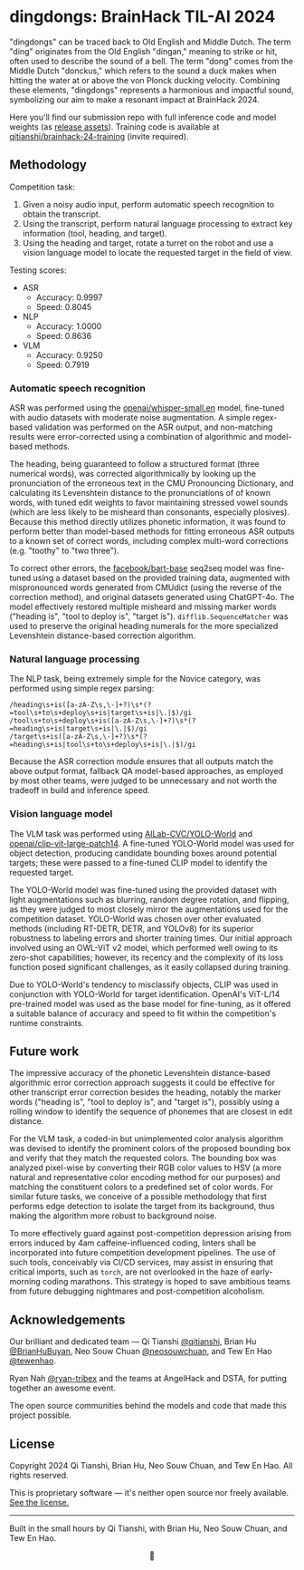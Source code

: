 # dingdongs: BrainHack TIL-AI 2024
"dingdongs" can be traced back to Old English and Middle Dutch. The term "ding" originates from the Old English "dingan," meaning to strike or hit, often used to describe the sound of a bell. The term "dong" comes from the Middle Dutch "donckus," which refers to the sound a duck makes when hitting the water at or above the von Plonck ducking velocity. Combining these elements, "dingdongs" represents a harmonious and impactful sound, symbolizing our aim to make a resonant impact at BrainHack 2024.

Here you'll find our submission repo with full inference code and model weights (as [release assets](https://github.com/qitianshi/brainhack-24/releases)). Training code is available at [qitianshi/brainhack-24-training](https://github.com/qitianshi/brainhack-24-training) (invite required).

## Methodology
Competition task:
1. Given a noisy audio input, perform automatic speech recognition to obtain the transcript.
2. Using the transcript, perform natural language processing to extract key information (tool, heading, and target).
3. Using the heading and target, rotate a turret on the robot and use a vision language model to locate the requested target in the field of view.

Testing scores:
* ASR
  * Accuracy: 0.9997
  * Speed: 0.8045
* NLP
  * Accuracy: 1.0000
  * Speed: 0.8636
* VLM
  * Accuracy: 0.9250
  * Speed: 0.7919

### Automatic speech recognition
ASR was performed using the [openai/whisper-small.en](https://huggingface.co/openai/whisper-small.en) model, fine-tuned with audio datasets with moderate noise augmentation. A simple regex-based validation was performed on the ASR output, and non-matching results were error-corrected using a combination of algorithmic and model-based methods.

The heading, being guaranteed to follow a structured format (three numerical words), was corrected algorithmically by looking up the pronunciation of the erroneous text in the CMU Pronouncing Dictionary, and calculating its Levenshtein distance to the pronunciations of of known words, with tuned edit weights to favor maintaining stressed vowel sounds (which are less likely to be misheard than consonants, especially plosives). Because this method directly utilizes phonetic information, it was found to perform better than model-based methods for fitting erroneous ASR outputs to a known set of correct words, including complex multi-word corrections (e.g. "toothy" to "two three").

To correct other errors, the [facebook/bart-base](https://huggingface.co/facebook/bart-base) seq2seq model was fine-tuned using a dataset based on the provided training data, augmented with mispronounced words generated from CMUdict (using the reverse of the correction method), and original datasets generated using ChatGPT-4o. The model effectively restored multiple misheard and missing marker words ("heading is", "tool to deploy is", "target is"). `difflib.SequenceMatcher` was used to preserve the original heading numerals for the more specialized Levenshtein distance-based correction algorithm.

### Natural language processing
The NLP task, being extremely simple for the Novice category, was performed using simple regex parsing:

```regex
/heading\s+is([a-zA-Z\s,\-]+?)\s*(?=tool\s+to\s+deploy\s+is|target\s+is|\.|$)/gi
/tool\s+to\s+deploy\s+is([a-zA-Z\s,\-]+?)\s*(?=heading\s+is|target\s+is|\.|$)/gi
/target\s+is([a-zA-Z\s,\-]+?)\s*(?=heading\s+is|tool\s+to\s+deploy\s+is|\.|$)/gi
```

Because the ASR correction module ensures that all outputs match the above output format, fallback QA model-based approaches, as employed by most other teams, were judged to be unnecessary and not worth the tradeoff in build and inference speed.

### Vision language model
The VLM task was performed using [AILab-CVC/YOLO-World](https://github.com/AILab-CVC/YOLO-World) and [openai/clip-vit-large-patch14](https://huggingface.co/openai/clip-vit-large-patch14). A fine-tuned YOLO-World model was used for object detection, producing candidate bounding boxes around potential targets; these were passed to a fine-tuned CLIP model to identify the requested target.

The YOLO-World model was fine-tuned using the provided dataset with light augmentations such as blurring, random degree rotation, and flipping, as they were judged to most closely mirror the augmentations used for the competition dataset. YOLO-World was chosen over other evaluated methods (including RT-DETR, DETR, and YOLOv8) for its superior robustness to labeling errors and shorter training times. Our initial approach involved using an OWL-ViT v2 model, which performed well owing to its zero-shot capabilities; however, its recency and the complexity of its loss function posed significant challenges, as it easily collapsed during training.

Due to YOLO-World's tendency to misclassify objects, CLIP was used in conjunction with YOLO-World for target identification. OpenAI's ViT-L/14 pre-trained model was used as the base model for fine-tuning, as it offered a suitable balance of accuracy and speed to fit within the competition's runtime constraints.

## Future work
The impressive accuracy of the phonetic Levenshtein distance-based algorithmic error correction approach suggests it could be effective for other transcript error correction besides the heading, notably the marker words ("heading is", "tool to deploy is", and "target is"), possibly using a rolling window to identify the sequence of phonemes that are closest in edit distance.

For the VLM task, a coded-in but unimplemented color analysis algorithm was devised to identify the prominent colors of the proposed bounding box and verify that they match the requested colors. The bounding box was analyzed pixel-wise by converting their RGB color values to HSV (a more natural and representative color encoding method for our purposes) and matching the constituent colors to a predefined set of color words. For similar future tasks, we conceive of a possible methodology that first performs edge detection to isolate the target from its background, thus making the algorithm more robust to background noise.

To more effectively guard against post-competition depression arising from errors induced by 4am caffeine-influenced coding, linters shall be incorporated into future competition development pipelines. The use of such tools, conceivably via CI/CD services, may assist in ensuring that critical imports, such as `torch`, are not overlooked in the haze of early-morning coding marathons. This strategy is hoped to save ambitious teams from future debugging nightmares and post-competition alcoholism.

## Acknowledgements
Our brilliant and dedicated team &mdash; Qi Tianshi [@qitianshi](https://github.com/qitianshi), Brian Hu [@BrianHuBuyan](https://github.com/BrianHuBuyan), Neo Souw Chuan [@neosouwchuan](https://github.com/neosouwchuan), and Tew En Hao [@tewenhao](https://github.com/tewenhao).

Ryan Nah [@ryan-tribex](https://github.com/ryan-tribex) and the teams at AngelHack and DSTA, for putting together an awesome event.

The open source communities behind the models and code that made this project possible.

## License
Copyright 2024 Qi Tianshi, Brian Hu, Neo Souw Chuan, and Tew En Hao. All rights reserved.

This is proprietary software &mdash; it's neither open source nor freely available. [See the license.](/LICENSE)

---

Built in the small hours by Qi Tianshi, with Brian Hu, Neo Souw Chuan, and Tew En Hao.

<p align="center" markdown="1">🧠</p>
